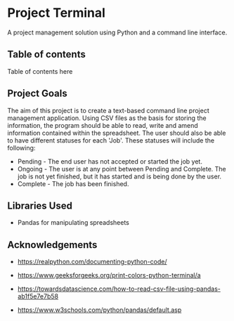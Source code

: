 # Project Terminal

A project management solution using Python and a command line interface.

## Table of contents

Table of contents here

## Project Goals

The aim of this project is to create a text-based command line project management application. Using CSV files as the basis for storing the information, the program should be able to read, write and amend information contained within the spreadsheet. The user should also be able to have different statuses for each 'Job'. These statuses will include the following:

- Pending - The end user has not accepted or started the job yet.
- Ongoing - The user is at any point between Pending and Complete. The job is not yet finished, but it has started and is being done by the user.
- Complete - The job has been finished.

## Libraries Used

- Pandas for manipulating spreadsheets


## Acknowledgements

- https://realpython.com/documenting-python-code/

- https://www.geeksforgeeks.org/print-colors-python-terminal/a

- https://towardsdatascience.com/how-to-read-csv-file-using-pandas-ab1f5e7e7b58

- https://www.w3schools.com/python/pandas/default.asp

